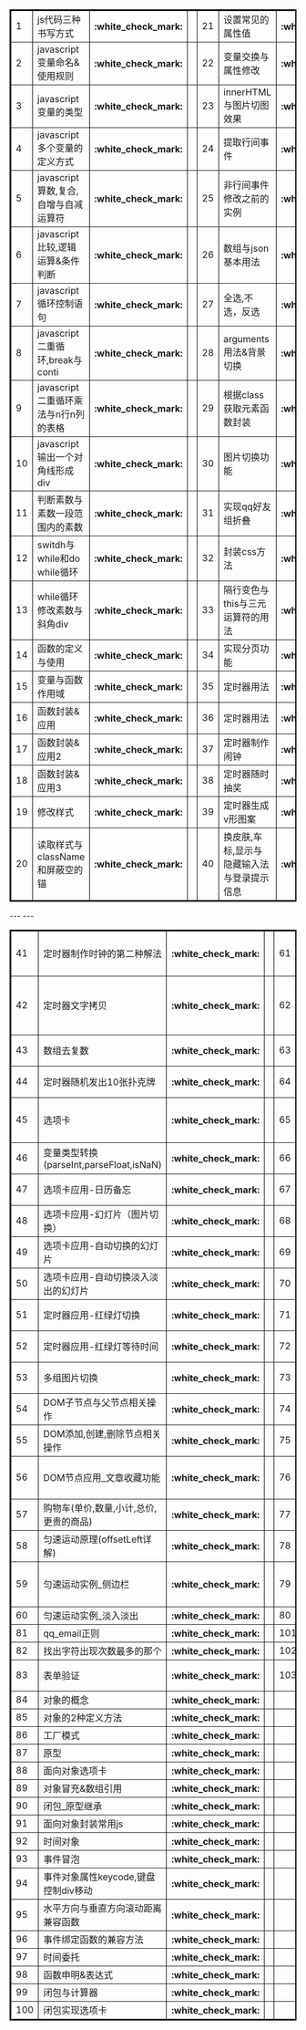 <table border="2" bordercolor="black" cellspacing="0" cellpadding="5">  
<tr><td>1</td><td>js代码三种书写方式</td><th>:white_check_mark:</th><td></td><td>21</td><td>设置常见的属性值</td><th>:white_check_mark:</th></tr>
<tr><td>2</td><td>javascript变量命名&使用规则</td><th>:white_check_mark:</th><td></td><td>22</td><td>变量交换与属性修改</td><th>:white_check_mark:</th></tr>
<tr><td>3</td><td>javascript变量的类型</td><th>:white_check_mark:</th><td></td><td>23</td><td>innerHTML与图片切图效果</td><th>:white_check_mark:</th></tr>
<tr><td>4</td><td>javascript多个变量的定义方式</td><th>:white_check_mark:</th><td></td><td>24</td><td>提取行间事件</td><th>:white_check_mark:</th></tr>
<tr><td>5</td><td>javascript算数,复合,自增与自减运算符</td><th>:white_check_mark:</th><td></td><td>25</td><td>非行间事件修改之前的实例</td><th>:white_check_mark:</th></tr>
<tr><td>6</td><td>javascript比较,逻辑运算&条件判断</td><th>:white_check_mark:</th><td></td><td>26</td><td>数组与json基本用法</td><th>:white_check_mark:</th></tr>
<tr><td>7</td><td>javascript循环控制语句</td><th>:white_check_mark:</th><td></td><td>27</td><td>全选,不选，反选</td><th>:white_check_mark:</th></tr>
<tr><td>8</td><td>javascript二重循环,break与conti</td><th>:white_check_mark:</th><td></td><td>28</td><td>arguments用法&背景切换</td><th>:white_check_mark:</th></tr>
<tr><td>9</td><td>javascript二重循环乘法与n行n列的表格</td><th>:white_check_mark:</th><td></td><td>29</td><td>根据class获取元素函数封装</td><th>:white_check_mark:</th></tr>
<tr><td>10</td><td>javascript输出一个对角线形成div</td><th>:white_check_mark:</th><td></td><td>30</td><td>图片切换功能</td><th>:white_check_mark:</th></tr>
<tr><td>11</td><td>判断素数与素数一段范围内的素数</td><th>:white_check_mark:</th><td></td><td>31</td><td>实现qq好友组折叠</td><th>:white_check_mark:</th></tr>
<tr><td>12</td><td>switdh与while和do while循环</td><th>:white_check_mark:</th><td></td><td>32</td><td>封装css方法</td><th>:white_check_mark:</th></tr>
<tr><td>13</td><td>while循环修改素数与斜角div</td><th>:white_check_mark:</th><td></td><td>33</td><td>隔行变色与this与三元运算符的用法</td><th>:white_check_mark:</th></tr>
<tr><td>14</td><td>函数的定义与使用</td><th>:white_check_mark:</th><td></td><td>34</td><td>实现分页功能</td><th>:white_check_mark:</th></tr>
<tr><td>15</td><td>变量与函数作用域</td><th>:white_check_mark:</th><td></td><td>35</td><td>定时器用法</td><th>:white_check_mark:</th></tr>
<tr><td>16</td><td>函数封装&应用</td><th>:white_check_mark:</th><td></td><td>36</td><td>定时器用法</td><th>:white_check_mark:</th></tr>
<tr><td>17</td><td>函数封装&应用2</td><th>:white_check_mark:</th><td></td><td>37</td><td>定时器制作闹钟</td><th>:white_check_mark:</th></tr>
<tr><td>18</td><td>函数封装&应用3</td><th>:white_check_mark:</th><td></td><td>38</td><td>定时器随时抽奖</td><th>:white_check_mark:</th></tr>
<tr><td>19</td><td>修改样式</td><th>:white_check_mark:</th><td></td><td>39</td><td>定时器生成v形图案</td><th>:white_check_mark:</th></tr>
<tr><td>20</td><td>读取样式与className和屏蔽空的锚</td><th>:white_check_mark:</th><td></td><td>40</td><td>换皮肤,车标,显示与隐藏输入法与登录提示信息</td><th>:white_check_mark:</th></tr>
</table>
---
<table border="2" bordercolor="black" cellspacing="0" cellpadding="5">  
<tr><td>41</td><td>定时器制作时钟的第二种解法</td><th>:white_check_mark:</th><td></td><td>61</td><td>合并匀速运动函数_解决公用一个定时器的问题</td><th>:white_check_mark:</th></tr>
<tr><td>42</td><td>定时器文字拷贝</td><th>:white_check_mark:</th><td></td><td>62</td><td>合并匀速运动函数_解决多个不同的目标抢先关闭定时器的问题</td><th>:white_check_mark:</th></tr>
<tr><td>43</td><td>数组去复数</td><th>:white_check_mark:</th><td></td><td>63</td><td>合并匀速运动函数_顺序运动</td><th>:white_check_mark:</th></tr>
<tr><td>44</td><td>定时器随机发出10张扑克牌</td><th>:white_check_mark:</th><td></td><td>64</td><td>合并运动函数_缓冲运动</td><th>:white_check_mark:</th></tr>
<tr><td>45</td><td>选项卡</td><th>:white_check_mark:</th><td></td><td>65</td><td>运动应用(缓冲侧边浪,左右&上下幻灯片切换)</td><th>:white_check_mark:</th></tr>
<tr><td>46</td><td>变量类型转换(parseInt,parseFloat,isNaN)</td><th>:white_check_mark:</th><td></td><td>66</td><td>正则表达式:test函数</td><th>:white_check_mark:</th></tr>
<tr><td>47</td><td>选项卡应用-日历备忘</td><th>:white_check_mark:</th><td></td><td>67</td><td>正则表达式:转义字符</td><th>:white_check_mark:</th></tr>
<tr><td>48</td><td>选项卡应用-幻灯片（图片切换）</td><th>:white_check_mark:</th><td></td><td>68</td><td>正则表达式:match函数</td><th>:white_check_mark:</th></tr>
<tr><td>49</td><td>选项卡应用-自动切换的幻灯片</td><th>:white_check_mark:</th><td></td><td>69</td><td>正则表达式:replace函数</td><th>:white_check_mark:</th></tr>
<tr><td>50</td><td>选项卡应用-自动切换淡入淡出的幻灯片</td><th>:white_check_mark:</th><td></td><td>70</td><td>正则表达式:敏感词过滤</td><th>:white_check_mark:</th></tr>
<tr><td>51</td><td>定时器应用-红绿灯切换</td><th>:white_check_mark:</th><td></td><td>71</td><td>正则表达式:分组,替换日期格式</td><th>:white_check_mark:</th></tr>
<tr><td>52</td><td>定时器应用-红绿灯等待时间</td><th>:white_check_mark:</th><td></td><td>72</td><td>正则表达式:中括号</td><th>:white_check_mark:</th></tr>
<tr><td>53</td><td>多组图片切换</td><th>:white_check_mark:</th><td></td><td>73</td><td>正则表达式:html标签过滤</td><th>:white_check_mark:</th></tr>
<tr><td>54</td><td>DOM子节点与父节点相关操作</td><th>:white_check_mark:</th><td></td><td>74</td><td>正则表达式:边界</td><th>:white_check_mark:</th></tr>
<tr><td>55</td><td>DOM添加,创建,删除节点相关操作</td><th>:white_check_mark:</th><td></td><td>75</td><td>正则表达式:任意字符</td><th>:white_check_mark:</th></tr>
<tr><td>56</td><td>DOM节点应用_文章收藏功能</td><th>:white_check_mark:</th><td></td><td>76</td><td>作业,修复getEleByCName的bug</td><th>:white_check_mark:</th></tr>
<tr><td>57</td><td>购物车(单价,数量,小计,总价,更贵的商品)</td><th>:white_check_mark:</th><td></td><td>77</td><td>正则表达式:量词</td><th>:white_check_mark:</th></tr>
<tr><td>58</td><td>匀速运动原理(offsetLeft详解)</td><th>:white_check_mark:</th><td></td><td>78</td><td>正则表达式:子组引用</td><th>:white_check_mark:</th></tr>
<tr><td>59</td><td>匀速运动实例_侧边栏</td><th>:white_check_mark:</th><td></td><td>79</td><td>正则修复根据className获取元素的bug</td><th>:white_check_mark:</th></tr>
<tr><td>60</td><td>匀速运动实例_淡入淡出</td><th>:white_check_mark:</th><td></td><td>80</td><td>去除左右空格</td><th>:white_check_mark:</th></tr>
---
<tr><td>81</td><td>qq_email正则</td><th>:white_check_mark:</th><td></td><td>101</td><td>用闭包发射小球</td><th>:white_check_mark:</th></tr>
<tr><td>82</td><td>找出字符出现次数最多的那个</td><th>:white_check_mark:</th><td></td><td>102</td><td>拖放div操作</td><th>:white_check_mark:</th></tr>
<tr><td>83</td><td>表单验证</td><th>:white_check_mark:</th><td></td><td>103</td><td>拖放div边界越界判断</td><th>:white_check_mark:</th></tr>
<tr><td>84</td><td>对象的概念</td><th>:white_check_mark:</th><td></td><td></td><td></td><th></th></tr>
<tr><td>85</td><td>对象的2种定义方法</td><th>:white_check_mark:</th><td></td><td></td><td></td><th></th></tr>
<tr><td>86</td><td>工厂模式</td><th>:white_check_mark:</th><td></td><td></td><td></td><th></th></tr>
<tr><td>87</td><td>原型</td><th>:white_check_mark:</th><td></td><td></td><td></td><th></th></tr>
<tr><td>88</td><td>面向对象选项卡</td><th>:white_check_mark:</th><td></td><td></td><td></td><th></th></tr>
<tr><td>89</td><td>对象冒充&数组引用</td><th>:white_check_mark:</th><td></td><td></td><td></td><th></th></tr>
<tr><td>90</td><td>闭包_原型继承</td><th>:white_check_mark:</th><td></td><td></td><td></td><th></th></tr>
<tr><td>91</td><td>面向对象封装常用js</td><th>:white_check_mark:</th><td></td><td></td><td></td><th></th></tr>
<tr><td>92</td><td>时间对象</td><th>:white_check_mark:</th><td></td><td></td><td></td><th></th></tr>
<tr><td>93</td><td>事件冒泡</td><th>:white_check_mark:</th><td></td><td></td><td></td><th></th></tr>
<tr><td>94</td><td>事件对象属性keycode,键盘控制div移动</td><th>:white_check_mark:</th><td></td><td></td><td></td><th></th></tr>
<tr><td>95</td><td>水平方向与垂直方向滚动距离兼容函数</td><th>:white_check_mark:</th><td></td><td></td><td></td><th></th></tr>
<tr><td>96</td><td>事件绑定函数的兼容方法</td><th>:white_check_mark:</th><td></td><td></td><td></td><th></th></tr>
<tr><td>97</td><td>时间委托</td><th>:white_check_mark:</th><td></td><td></td><td></td><th></th></tr>
<tr><td>98</td><td>函数申明&表达式</td><th>:white_check_mark:</th><td></td><td></td><td></td><th></th></tr>
<tr><td>99</td><td>闭包与计算器</td><th>:white_check_mark:</th><td></td><td></td><td></td><th></th></tr>
<tr><td>100</td><td>闭包实现选项卡</td><th>:white_check_mark:</th><td></td><td></td><td></td><th></th></tr>
</table>